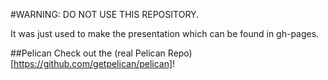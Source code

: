 #WARNING: DO NOT USE THIS REPOSITORY.

It was just used to make the presentation which can be found in gh-pages.


##Pelican
Check out the (real Pelican Repo)[https://github.com/getpelican/pelican]!
